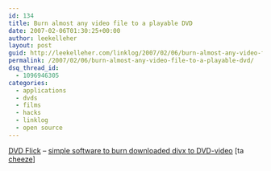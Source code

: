 ```yaml
---
id: 134
title: Burn almost any video file to a playable DVD
date: 2007-02-06T01:30:25+00:00
author: leekelleher
layout: post
guid: http://leekelleher.com/linklog/2007/02/06/burn-almost-any-video-file-to-a-playable-dvd/
permalink: /2007/02/06/burn-almost-any-video-file-to-a-playable-dvd/
dsq_thread_id:
  - 1096946305
categories:
  - applications
  - dvds
  - films
  - hacks
  - linklog
  - open source
---
```

[DVD Flick](http://dvdflick.sourceforge.net/) &#8211; [simple software to burn downloaded divx to DVD-video](http://lifehacker.com/software/dvds/hack-attack-burn-almost-any-video-file-to-a-playable-dvd-232322.php) [ta [cheeze](http://www.lifejustbounces.com/cheese/)]